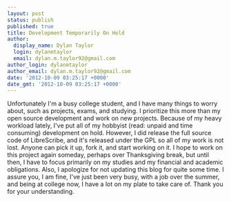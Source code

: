 ```yaml
---
layout: post
status: publish
published: true
title: Development Temporarily On Hold
author:
  display_name: Dylan Taylor
  login: dylanmtaylor
  email: dylan.m.taylor92@gmail.com
author_login: dylanmtaylor
author_email: dylan.m.taylor92@gmail.com
date: '2012-10-09 03:25:17 +0000'
date_gmt: '2012-10-09 03:25:17 +0000'
---
```

<p>Unfortunately I'm a busy college student, and I have many things to worry about, such as projects, exams, and studying. I prioritize this more than my open source development and work on new projects. Because of my heavy workload lately, I've put all of my hobbyist (read: unpaid and time consuming) development on hold. However, I did release the full source code of LibreScribe, and it's released under the GPL so all of my work is not lost. Anyone can pick it up, fork it, and start working on it. I hope to work on this project again someday, perhaps over Thanksgiving break, but until then, I have to focus primarily on my studies and my financial and academic obligations. Also, I apologize for not updating this blog for quite some time. I assure you, I am fine, I've just been very busy, with a job over the summer, and being at college now, I have a lot on my plate to take care of. Thank you for your understanding.</p>
